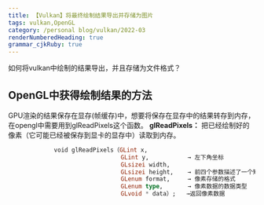 ```yaml
---
title: 【Vulkan】将最终绘制结果导出并存储为图片
tags: vulkan,OpenGL
category: /personal blog/vulkan/2022-03
renderNumberedHeading: true
grammar_cjkRuby: true
---
```



如何将vulkan中绘制的结果导出，并且存储为文件格式？

## OpenGL中获得绘制结果的方法
GPU渲染的结果保存在显存(帧缓存)中，想要将保存在显存中的结果转存到内存，在opengl中需要用到glReadPixels这个函数。
**glReadPixels：** 把已经绘制好的像素（它可能已经被保存到显卡的显存中）读取到内存。

``` haskell
			 void glReadPixels（GLint x, 
								GLint y,       	   → 左下角坐标
								GLsizei width,
                      			GLsizei height,    → 前四个参数描述了一个矩形范围
                                GLenum format,     → 像素存储的格式
                                GLenum type,   	   → 像素数据的数据类型
                                GLvoid * data）;   →返回像素数据
```